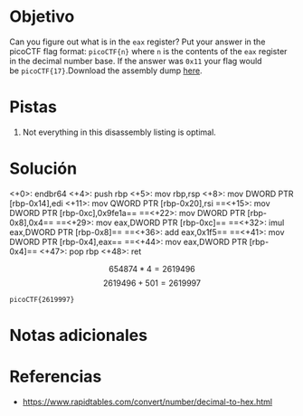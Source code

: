 # Objetivo
Can you figure out what is in the `eax` register? Put your answer in the picoCTF flag format: `picoCTF{n}` where `n` is the contents of the `eax` register in the decimal number base. If the answer was `0x11` your flag would be `picoCTF{17}`.Download the assembly dump [here](https://artifacts.picoctf.net/c/530/disassembler-dump0_c.txt).
# Pistas
1. Not everything in this disassembly listing is optimal.
# Solución
<+0>:     endbr64 
<+4>:     push   rbp
<+5>:     mov    rbp,rsp
<+8>:     mov    DWORD PTR [rbp-0x14],edi
<+11>:    mov    QWORD PTR [rbp-0x20],rsi
==<+15>:    mov    DWORD PTR [rbp-0xc],0x9fe1a==
==<+22>:    mov    DWORD PTR [rbp-0x8],0x4==
==<+29>:    mov    eax,DWORD PTR [rbp-0xc]==
==<+32>:    imul   eax,DWORD PTR [rbp-0x8]==
==<+36>:    add    eax,0x1f5==
==<+41>:    mov    DWORD PTR [rbp-0x4],eax==
==<+44>:    mov    eax,DWORD PTR [rbp-0x4]==
<+47>:    pop    rbp
<+48>:    ret
               
$$
654874 * 4 = 2619496
$$
$$
2619496 + 501 = 2619997
$$
```
picoCTF{2619997}
```
# Notas adicionales
# Referencias
- https://www.rapidtables.com/convert/number/decimal-to-hex.html
